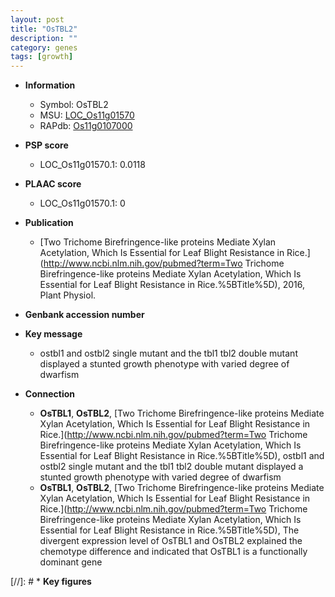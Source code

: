 ```yaml
---
layout: post
title: "OsTBL2"
description: ""
category: genes
tags: [growth]
---
```


* **Information**  
    + Symbol: OsTBL2  
    + MSU: [LOC_Os11g01570](http://rice.plantbiology.msu.edu/cgi-bin/ORF_infopage.cgi?orf=LOC_Os11g01570)  
    + RAPdb: [Os11g0107000](http://rapdb.dna.affrc.go.jp/viewer/gbrowse_details/irgsp1?name=Os11g0107000)  

* **PSP score**  
    + LOC_Os11g01570.1: 0.0118 

* **PLAAC score**  
    + LOC_Os11g01570.1: 0 

* **Publication**  
    + [Two Trichome Birefringence-like proteins Mediate Xylan Acetylation, Which Is Essential for Leaf Blight Resistance in Rice.](http://www.ncbi.nlm.nih.gov/pubmed?term=Two Trichome Birefringence-like proteins Mediate Xylan Acetylation, Which Is Essential for Leaf Blight Resistance in Rice.%5BTitle%5D), 2016, Plant Physiol.

* **Genbank accession number**  

* **Key message**  
    + ostbl1 and ostbl2 single mutant and the tbl1 tbl2 double mutant displayed a stunted growth phenotype with varied degree of dwarfism

* **Connection**  
    + __OsTBL1__, __OsTBL2__, [Two Trichome Birefringence-like proteins Mediate Xylan Acetylation, Which Is Essential for Leaf Blight Resistance in Rice.](http://www.ncbi.nlm.nih.gov/pubmed?term=Two Trichome Birefringence-like proteins Mediate Xylan Acetylation, Which Is Essential for Leaf Blight Resistance in Rice.%5BTitle%5D), ostbl1 and ostbl2 single mutant and the tbl1 tbl2 double mutant displayed a stunted growth phenotype with varied degree of dwarfism
    + __OsTBL1__, __OsTBL2__, [Two Trichome Birefringence-like proteins Mediate Xylan Acetylation, Which Is Essential for Leaf Blight Resistance in Rice.](http://www.ncbi.nlm.nih.gov/pubmed?term=Two Trichome Birefringence-like proteins Mediate Xylan Acetylation, Which Is Essential for Leaf Blight Resistance in Rice.%5BTitle%5D), The divergent expression level of OsTBL1 and OsTBL2 explained the chemotype difference and indicated that OsTBL1 is a functionally dominant gene

[//]: # * **Key figures**  


